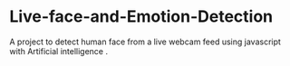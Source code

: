 # Live-face-and-Emotion-Detection
A project to detect human face from a live webcam feed using javascript with Artificial intelligence .
